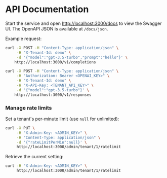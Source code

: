 # API Documentation

Start the service and open [http://localhost:3000/docs](http://localhost:3000/docs) to view the Swagger UI. The OpenAPI JSON is available at `/docs/json`.

Example request:

```bash
curl -X POST -H "Content-Type: application/json" \
     -H "X-Tenant-Id: demo" \
     -d '{"model":"gpt-3.5-turbo","prompt":"hello"}' \
    http://localhost:3000/v1/completions
```

```bash
curl -X POST -H "Content-Type: application/json" \
     -H "Authorization: Bearer <OPENAI_KEY>" \
     -H "X-Tenant-Id: demo" \
     -H "X-API-Key: <TENANT_API_KEY>" \
     -d '{"model":"gpt-3.5-turbo"}' \
    http://localhost:3000/v1/responses
```

### Manage rate limits

Set a tenant's per-minute limit (use `null` for unlimited):

```bash
curl -X PUT \
     -H "X-Admin-Key: <ADMIN_KEY>" \
     -H "Content-Type: application/json" \
     -d '{"rateLimitPerMin":null}' \
     http://localhost:3000/admin/tenant/1/ratelimit
```

Retrieve the current setting:

```bash
curl -H "X-Admin-Key: <ADMIN_KEY>" \
     http://localhost:3000/admin/tenant/1/ratelimit
```
